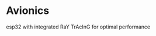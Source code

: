 # Avionics
esp32 with integrated RaY TrAcInG for optimal performance

                         
                       
